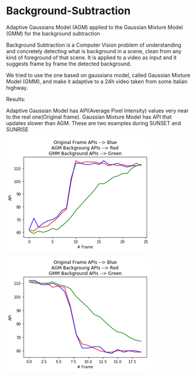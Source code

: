 # Background-Subtraction
Adaptive Gaussians Model (AGM) applied to the Gaussian Mixture Model (GMM) for the background subtraction

Background Subtraction is a Computer Vision problem
of understanding and concretely detecting what is
background in a scene, clean from any kind of
foreground of that scene. It is applied to a video as input
and it suggests frame by frame the detected background.

We tried to use the one
based on gaussians model, called Gaussian Mixture
Model (GMM), and make it adaptive to a 24h video taken from 
some italian highway.

Results:

Adaptive Gaussian Model has API(Average Pixel Intensity) values very near to the real one(Original frame).
Gaussian Mixture Model has API that updates slower than AGM. These are two examples during SUNSET and SUNRISE

![Comparison of API(Average Pixel Intensity) relatives to AGM - GMM - Original frame](https://github.com/daniele21/Background-Subtraction/blob/master/Results/GMM%2CAGM_sunrise_trend.png)


![Comparison of API(Average Pixel Intensity) relatives to AGM - GMM - Original frame](https://github.com/daniele21/Background-Subtraction/blob/master/Results/GMM%2CAGM_sunset_trend.png)
